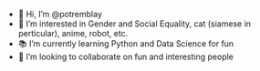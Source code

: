 - 👋 Hi, I’m @potremblay
- 🤖 I’m interested in Gender and Social Equality, cat (siamese in perticular), anime, robot, etc.
- 📚 I’m currently learning Python and Data Science for fun
- 🍭 I’m looking to collaborate on fun and interesting people


<!---
potremblay/potremblay is a ✨ special ✨ repository because its `README.md` (this file) appears on your GitHub profile.
You can click the Preview link to take a look at your changes.

- 📫 How to reach me ...
🤖
--->

